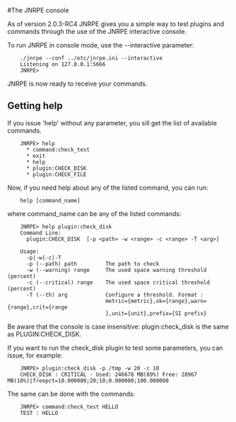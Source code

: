 #The JNRPE console

  As of version 2.0.3-RC4 JNRPE gives you a simple way to test plugins and
  commands through the use of the JNRPE interactive console.
  
  To run JNRPE in console mode, use the --interactive parameter:
  
        ./jnrpe --conf ../etc/jnrpe.ini --interactive
        Listening on 127.0.0.1:5666
        JNRPE> 
  
  JNRPE is now ready to receive your commands.
  
## Getting help

  If you issue 'help' without any parameter, you sill get the list of
  available commands.
  
        JNRPE> help
          * command:check_test
          * exit
          * help
          * plugin:CHECK_DISK
          * plugin:CHECK_FILE

  Now, if you need help about any of the listed command, you can run:
  
        help [command_name]
  
  where command_name can be any of the listed commands:
  
        JNRPE> help plugin:check_disk
        Command Line: 
          plugin:CHECK_DISK  [-p <path> -w <range> -c <range> -T <arg>] 
                                              
        Usage:
          -p|-w|-c|-T                                                                   
          -p (--path) path         The path to check                                  
          -w (--warning) range     The used space warning threshold (percent)         
          -c (--critical) range    The used space critical threshold (percent)        
          -T (--th) arg            Configure a threshold. Format :                    
                                   metric={metric},ok={range},warn={range},crit={range
                                   },unit={unit},prefix={SI prefix}  
  
  Be aware that the console is case insensitive: plugin:check_disk is the same
  as PLUGIN:CHECK_DISK. 
  
  If you want to run the check_disk plugin to test some parameters, you can 
  issue, for example:
  
        JNRPE> plugin:check_disk -p /tmp -w 20 -c 10
        CHECK_DISK : CRITICAL - Used: 246678 MB(89%) Free: 28967 MB(10%)|freepct=10.000000;20;10;0.000000;100.000000 

  The same can be done with the commands:
  
        JNRPE> command:check_test HELLO
        TEST : HELLO
